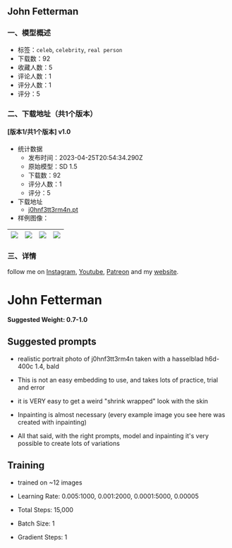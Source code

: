 ## John Fetterman
### 一、模型概述

- 标签：`celeb`, `celebrity`, `real person`
- 下载数：92
- 收藏人数：5
- 评论人数：1
- 评分人数：1
- 评分：5

### 二、下载地址（共1个版本）

#### [版本1/共1个版本] v1.0

- 统计数据
  - 发布时间：2023-04-25T20:54:34.290Z
  - 原始模型：SD 1.5
  - 下载数：92
  - 评分人数：1
  - 评分：5
- 下载地址
  - [j0hnf3tt3rm4n.pt](https://civitai.com/api/download/models/55387)
- 样例图像：

| <img src="https://image.civitai.com/xG1nkqKTMzGDvpLrqFT7WA/e169db13-2557-4f70-0e87-de0ac2c3a000/width=450/599781.jpeg" /> | <img src="https://image.civitai.com/xG1nkqKTMzGDvpLrqFT7WA/81ff056a-3bab-4da9-4bcf-eb93e0271000/width=450/599780.jpeg" /> | <img src="https://image.civitai.com/xG1nkqKTMzGDvpLrqFT7WA/2aac9cb0-f9a6-446a-5656-d8e1a6239400/width=450/599782.jpeg" /> | <img src="https://image.civitai.com/xG1nkqKTMzGDvpLrqFT7WA/7a54d949-93d7-4afc-3d47-2eafd04ea300/width=450/599778.jpeg" /> |
| ---- | ---- | ---- | ---- |


### 三、详情
<p>follow me on <a target="_blank" rel="ugc" href="https://www.instagram.com/paranoidamerican/">Instagram</a>, <a target="_blank" rel="ugc" href="https://www.youtube.com/@ParanoidAmerican/">Youtube</a>, <a target="_blank" rel="ugc" href="https://www.patreon.com/ParanoidAmerican">Patreon</a> and my <a target="_blank" rel="ugc" href="https://paranoidamerican.com/">website</a>.</p><p></p><h1>John Fetterman</h1><p><strong>Suggested Weight: 0.7-1.0</strong></p><p></p><h2>Suggested prompts</h2><ul><li><p>realistic portrait photo of j0hnf3tt3rm4n taken with a hasselblad h6d-400c 1.4, bald</p></li><li><p>This is not an easy embedding to use, and takes lots of practice, trial and error</p></li><li><p>it is VERY easy to get a weird "shrink wrapped" look with the skin</p></li><li><p>Inpainting is almost necessary (every example image you see here was created with inpainting)</p></li><li><p>All that said, with the right prompts, model and inpainting it's very possible to create lots of variations</p></li></ul><p></p><h2>Training</h2><ul><li><p>trained on ~12 images</p></li><li><p>Learning Rate: 0.005:1000, 0.001:2000, 0.0001:5000, 0.00005</p></li><li><p>Total Steps: 15,000</p></li><li><p>Batch Size: 1</p></li><li><p>Gradient Steps: 1</p></li></ul>